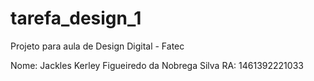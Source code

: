 # tarefa_design_1

Projeto para aula de Design Digital - Fatec

Nome: Jackles Kerley Figueiredo da Nobrega Silva
RA: 1461392221033
